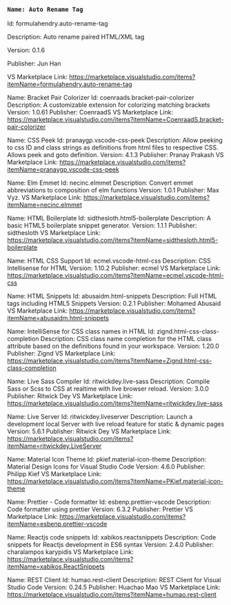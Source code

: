 ### `Name: Auto Rename Tag`
Id: formulahendry.auto-rename-tag

Description: Auto rename paired HTML/XML tag

Version: 0.1.6

Publisher: Jun Han

VS Marketplace Link: https://marketplace.visualstudio.com/items?itemName=formulahendry.auto-rename-tag


Name: Bracket Pair Colorizer
Id: coenraads.bracket-pair-colorizer
Description: A customizable extension for colorizing matching brackets
Version: 1.0.61
Publisher: CoenraadS
VS Marketplace Link: https://marketplace.visualstudio.com/items?itemName=CoenraadS.bracket-pair-colorizer


Name: CSS Peek
Id: pranaygp.vscode-css-peek
Description: Allow peeking to css ID and class strings as definitions from html files to respective CSS. Allows peek and goto definition.
Version: 4.1.3
Publisher: Pranay Prakash
VS Marketplace Link: https://marketplace.visualstudio.com/items?itemName=pranaygp.vscode-css-peek


Name: Elm Emmet
Id: necinc.elmmet
Description: Convert emmet abbreviations to composition of elm functions
Version: 1.0.1
Publisher: Max Vyz.
VS Marketplace Link: https://marketplace.visualstudio.com/items?itemName=necinc.elmmet


Name: HTML Boilerplate
Id: sidthesloth.html5-boilerplate
Description: A basic HTML5 boilerplate snippet generator.
Version: 1.1.1
Publisher: sidthesloth
VS Marketplace Link: https://marketplace.visualstudio.com/items?itemName=sidthesloth.html5-boilerplate


Name: HTML CSS Support
Id: ecmel.vscode-html-css
Description: CSS Intellisense for HTML
Version: 1.10.2
Publisher: ecmel
VS Marketplace Link: https://marketplace.visualstudio.com/items?itemName=ecmel.vscode-html-css


Name: HTML Snippets
Id: abusaidm.html-snippets
Description: Full HTML tags including HTML5 Snippets
Version: 0.2.1
Publisher: Mohamed Abusaid
VS Marketplace Link: https://marketplace.visualstudio.com/items?itemName=abusaidm.html-snippets


Name: IntelliSense for CSS class names in HTML
Id: zignd.html-css-class-completion
Description: CSS class name completion for the HTML class attribute based on the definitions found in your workspace.
Version: 1.20.0
Publisher: Zignd
VS Marketplace Link: https://marketplace.visualstudio.com/items?itemName=Zignd.html-css-class-completion


Name: Live Sass Compiler
Id: ritwickdey.live-sass
Description: Compile Sass or Scss to CSS at realtime with live browser reload.
Version: 3.0.0
Publisher: Ritwick Dey
VS Marketplace Link: https://marketplace.visualstudio.com/items?itemName=ritwickdey.live-sass


Name: Live Server
Id: ritwickdey.liveserver
Description: Launch a development local Server with live reload feature for static & dynamic pages
Version: 5.6.1
Publisher: Ritwick Dey
VS Marketplace Link: https://marketplace.visualstudio.com/items?itemName=ritwickdey.LiveServer


Name: Material Icon Theme
Id: pkief.material-icon-theme
Description: Material Design Icons for Visual Studio Code
Version: 4.6.0
Publisher: Philipp Kief
VS Marketplace Link: https://marketplace.visualstudio.com/items?itemName=PKief.material-icon-theme


Name: Prettier - Code formatter
Id: esbenp.prettier-vscode
Description: Code formatter using prettier
Version: 6.3.2
Publisher: Prettier
VS Marketplace Link: https://marketplace.visualstudio.com/items?itemName=esbenp.prettier-vscode


Name: Reactjs code snippets
Id: xabikos.reactsnippets
Description: Code snippets for Reactjs development in ES6 syntax
Version: 2.4.0
Publisher: charalampos karypidis
VS Marketplace Link: https://marketplace.visualstudio.com/items?itemName=xabikos.ReactSnippets


Name: REST Client
Id: humao.rest-client
Description: REST Client for Visual Studio Code
Version: 0.24.5
Publisher: Huachao Mao
VS Marketplace Link: https://marketplace.visualstudio.com/items?itemName=humao.rest-client
